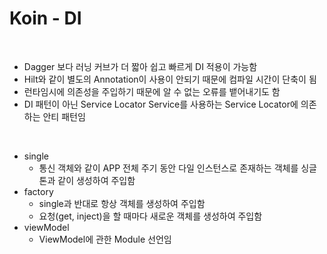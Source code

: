 # Koin - DI

<br>

* Dagger 보다 러닝 커브가 더 짧아 쉽고 빠르게 DI 적용이 가능함
* Hilt와 같이 별도의 Annotation이 사용이 안되기 때문에 컴파일 시간이 단축이 됨
* 런타임시에 의존성을 주입하기 때문에 알 수 없는 오류를 뱉어내기도 함
* DI 패턴이 아닌 Service Locator Service를 사용하는 Service Locator에 의존하는 안티 패턴임

<br>

* single
  * 통신 객체와 같이 APP 전체 주기 동안 다일 인스턴스로 존재하는 객체를 싱글톤과 같이 생성하여 주입함
* factory
  * single과 반대로 항상 객체를 생성하여 주입함
  * 요청(get, inject)을 할 때마다 새로운 객체를 생성하여 주입함
* viewModel
  * ViewModel에 관한 Module 선언임